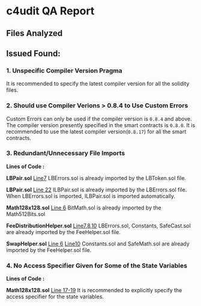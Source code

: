 # c4udit QA Report

## Files Analyzed

## Issued Found:

### 1. Unspecific Compiler Version Pragma

 It is recommended to specify the latest compiler version for all the solidity files.

### 2. Should use Compiler Verions > 0.8.4 to Use Custom Errors

Custom Errors can only be used if the compiler version is `0.8.4` and above. The compiler version presently specified in the smart contracts is `0.8.0`. It is recommended to use the latest compiler version(`0.8.17`) for all the smart contracts.

###  3. Redundant/Unnecessary File Imports

**Lines of Code :**

**LBPair.sol** [Line7](https://github.com/code-423n4/2022-10-traderjoe/blob/79f25d48b907f9d0379dd803fc2abc9c5f57db93/src/LBPair.sol#L7)
LBErrors.sol is already imported by the LBToken.sol file. 

**LBPair.sol** [Line 22](https://github.com/code-423n4/2022-10-traderjoe/blob/79f25d48b907f9d0379dd803fc2abc9c5f57db93/src/LBPair.sol#L22)
ILBPair.sol is already imported by the LBErrors.sol file. When LBErrors.sol is imported, ILBPair.sol is imported automatically.

**Math128x128.sol** [Line 6](https://github.com/code-423n4/2022-10-traderjoe/blob/79f25d48b907f9d0379dd803fc2abc9c5f57db93/src/libraries/Math128x128.sol#L6)
BitMath.sol is already imported by the Math512Bits.sol

**FeeDistributionHelper.sol** [Line7,8,10](https://github.com/code-423n4/2022-10-traderjoe/blob/main/src/libraries/FeeDistributionHelper.sol#L7-L8)
LBErrors.sol, Constants, SafeCast.sol are already imported by the FeeHelper.sol file.

**SwapHelper.sol** [Line 6](https://github.com/code-423n4/2022-10-traderjoe/blob/79f25d48b907f9d0379dd803fc2abc9c5f57db93/src/libraries/SwapHelper.sol#L6) [Line10](https://github.com/code-423n4/2022-10-traderjoe/blob/79f25d48b907f9d0379dd803fc2abc9c5f57db93/src/libraries/SwapHelper.sol#L10)
Constants.sol and SafeMath.sol are already imported by the FeeHelper.sol file.

### 4. No Access Specifier Given for Some of the State Variables

**Lines of Code :**

**Math128x128.sol** [Line 17-19](https://github.com/code-423n4/2022-10-traderjoe/blob/79f25d48b907f9d0379dd803fc2abc9c5f57db93/src/libraries/Math128x128.sol#L17-L19)
It is recommended to explicitly specify the access specifier for the state variables.

